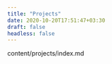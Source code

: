 ```yaml
---
title: "Projects"
date: 2020-10-20T17:51:47+03:30
draft: false
headless: false
---
```


content/projects/index.md